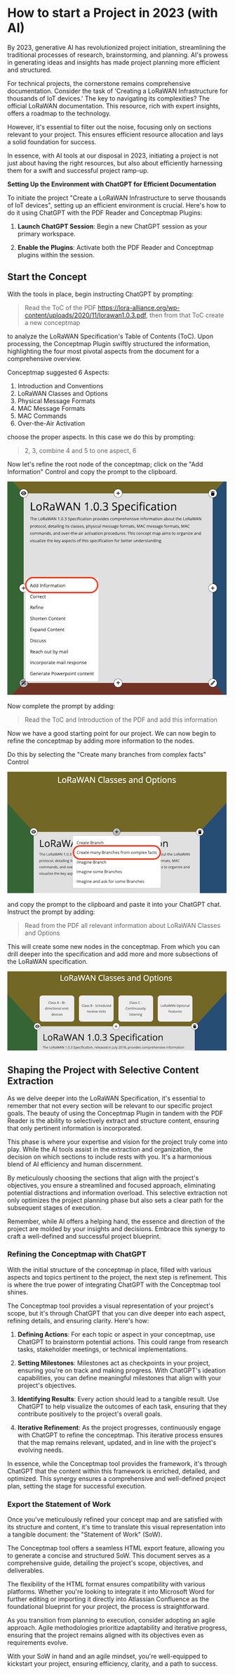 # How to start a Project in 2023 (with AI)
By 2023, generative AI has revolutionized project initiation, streamlining the traditional processes of research, brainstorming, and planning. AI's prowess in generating ideas and insights has made project planning more efficient and structured.

For technical projects, the cornerstone remains comprehensive documentation. Consider the task of 'Creating a LoRaWAN Infrastructure for thousands of IoT devices.' The key to navigating its complexities? The official LoRaWAN documentation. This resource, rich with expert insights, offers a roadmap to the technology.

However, it's essential to filter out the noise, focusing only on sections relevant to your project. This ensures efficient resource allocation and lays a solid foundation for success.

In essence, with AI tools at our disposal in 2023, initiating a project is not just about having the right resources, but also about efficiently harnessing them for a swift and successful project ramp-up.

**Setting Up the Environment with ChatGPT for Efficient Documentation**

To initiate the project "Create a LoRaWAN Infrastructure to serve thousands of IoT devices", setting up an efficient environment is crucial. Here's how to do it using ChatGPT with the PDF Reader and Conceptmap Plugins:

1. **Launch ChatGPT Session**: Begin a new ChatGPT session as your primary workspace.

2. **Enable the Plugins**: Activate both the PDF Reader and Conceptmap plugins within the session.

## Start the Concept
With the tools in place, begin instructing ChatGPT by prompting:

> Read the ToC of the PDF https://lora-alliance.org/wp-content/uploads/2020/11/lorawan1.0.3.pdf, then from that ToC create a new conceptmap

to analyze the LoRaWAN Specification's Table of Contents (ToC). Upon processing, the Conceptmap Plugin swiftly structured the information, highlighting the four most pivotal aspects from the document for a comprehensive overview.

Conceptmap suggested 6 Aspects:
1. Introduction and Conventions
2. LoRaWAN Classes and Options
3. Physical Message Formats
4. MAC Message Formats
5. MAC Commands
6. Over-the-Air Activation

choose the proper aspects. In this case we do this by prompting:

> 2, 3, combine 4 and 5 to one aspect, 6

Now let's refine the root node of the conceptmap; click on the "Add Information" Control and copy the prompt to the clipboard.

![Add Information](add_info_to_root.png)

Now complete the prompt by adding:
> Read the ToC and Introduction of the PDF and add this information

Now we have a good starting point for our project. We can now begin to refine the conceptmap by adding more information to the nodes.

Do this by selecting the "Create many branches from complex facts" Control 

![Create child nodes](create_from_facts.png)

and copy the prompt to the clipboard and paste it into your ChatGPT chat. Instruct the prompt by adding:

> Read from the PDF all relevant information about LoRaWAN Classes and Options

This will create some new nodes in the conceptmap. From which you can drill deeper into the specification and add more and more subsections of the LoRaWAN specification.

![The created child nodes](created_nodes.png)

## Shaping the Project with Selective Content Extraction

As we delve deeper into the LoRaWAN Specification, it's essential to remember that not every section will be relevant to our specific project goals. The beauty of using the Conceptmap Plugin in tandem with the PDF Reader is the ability to selectively extract and structure content, ensuring that only pertinent information is incorporated.

This phase is where your expertise and vision for the project truly come into play. While the AI tools assist in the extraction and organization, the decision on which sections to include rests with you. It's a harmonious blend of AI efficiency and human discernment.

By meticulously choosing the sections that align with the project's objectives, you ensure a streamlined and focused approach, eliminating potential distractions and information overload. This selective extraction not only optimizes the project planning phase but also sets a clear path for the subsequent stages of execution.

Remember, while AI offers a helping hand, the essence and direction of the project are molded by your insights and decisions. Embrace this synergy to craft a well-defined and successful project blueprint.

### Refining the Conceptmap with ChatGPT

With the initial structure of the conceptmap in place, filled with various aspects and topics pertinent to the project, the next step is refinement. This is where the true power of integrating ChatGPT with the Conceptmap tool shines.

The Conceptmap tool provides a visual representation of your project's scope, but it's through ChatGPT that you can dive deeper into each aspect, refining details, and ensuring clarity. Here's how:

1. **Defining Actions**: For each topic or aspect in your conceptmap, use ChatGPT to brainstorm potential actions. This could range from research tasks, stakeholder meetings, or technical implementations.

2. **Setting Milestones**: Milestones act as checkpoints in your project, ensuring you're on track and making progress. With ChatGPT's ideation capabilities, you can define meaningful milestones that align with your project's objectives.

3. **Identifying Results**: Every action should lead to a tangible result. Use ChatGPT to help visualize the outcomes of each task, ensuring that they contribute positively to the project's overall goals.

4. **Iterative Refinement**: As the project progresses, continuously engage with ChatGPT to refine the conceptmap. This iterative process ensures that the map remains relevant, updated, and in line with the project's evolving needs.

In essence, while the Conceptmap tool provides the framework, it's through ChatGPT that the content within this framework is enriched, detailed, and optimized. This synergy ensures a comprehensive and well-defined project plan, setting the stage for successful execution.

### Export the Statement of Work

Once you've meticulously refined your concept map and are satisfied with its structure and content, it's time to translate this visual representation into a tangible document: the "Statement of Work" (SoW). 

The Conceptmap tool offers a seamless HTML export feature, allowing you to generate a concise and structured SoW. This document serves as a comprehensive guide, detailing the project's scope, objectives, and deliverables. 

The flexibility of the HTML format ensures compatibility with various platforms. Whether you're looking to integrate it into Microsoft Word for further editing or importing it directly into Atlassian Confluence as the foundational blueprint for your project, the process is straightforward.

As you transition from planning to execution, consider adopting an agile approach. Agile methodologies prioritize adaptability and iterative progress, ensuring that the project remains aligned with its objectives even as requirements evolve.

With your SoW in hand and an agile mindset, you're well-equipped to kickstart your project, ensuring efficiency, clarity, and a path to success.
